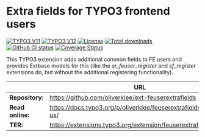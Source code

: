 # Extra fields for TYPO3 frontend users

[![TYPO3 V11](https://img.shields.io/badge/TYPO3-11-orange.svg)](https://get.typo3.org/version/11)
[![TYPO3 V12](https://img.shields.io/badge/TYPO3-12-orange.svg)](https://get.typo3.org/version/12)
[![License](https://img.shields.io/github/license/oliverklee/ext-feuserextrafields)](https://packagist.org/packages/oliverklee/feuserextrafields)
[![Total downloads](https://poser.pugx.org/oliverklee/feuserextrafields/downloads.svg)](https://packagist.org/packages/oliverklee/feuserextrafields)
[![GitHub CI status](https://github.com/oliverklee/ext-feuserextrafields/workflows/CI/badge.svg?branch=main)](https://github.com/oliverklee/ext-feuserextrafields/actions)
[![Coverage Status](https://coveralls.io/repos/github/oliverklee/ext-feuserextrafields/badge.svg?branch=main)](https://coveralls.io/github/oliverklee/ext-feuserextrafields?branch=main)

This TYPO3 extension adds additional common fields to FE users
and provides Extbase models for this (like the *sr_feuser_register* and
*sf_register* extensions do, but without the additional registering
functionality).

|                  | URL                                                               |
|------------------|-------------------------------------------------------------------|
| **Repository:**  | https://github.com/oliverklee/ext-feuserextrafields               |
| **Read online:** | https://docs.typo3.org/p/oliverklee/feuserextrafields/main/en-us/ |
| **TER:**         | https://extensions.typo3.org/extension/feuserextrafields/         |
